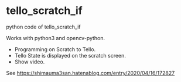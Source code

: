 # tello_scratch_if
python code of tello_scratch_if

Works with python3 and opencv-python.

* Programming on Scratch to Tello.
* Tello State is displayed on the scratch screen.
* Show video.

See https://shimauma3san.hatenablog.com/entry/2020/04/16/172827

